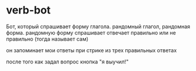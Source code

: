 # verb-bot

Бот, который спрашивает форму глагола. рандомный глагол, рандомная форма.
рандомную форму спрашивает
отвечает правильно или не правильно (тогда называет сам)


он запоминает мои ответы
при стрике из трех правильных ответах

после того как задал вопрос
кнопка "я выучил!"